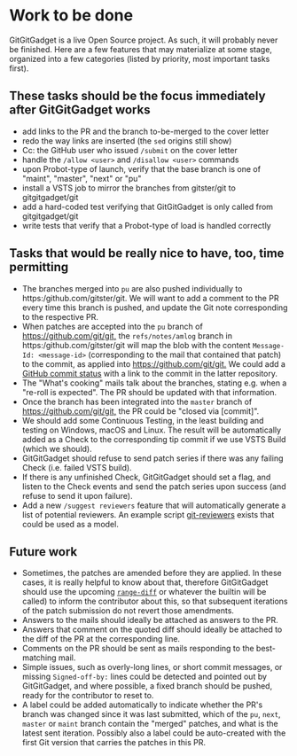# Work to be done

GitGitGadget is a live Open Source project. As such, it will probably never be
finished. Here are a few features that may materialize at some stage, organized
into a few categories (listed by priority, most important tasks first).

## These tasks should be the focus immediately after GitGitGadget works

- add links to the PR and the branch to-be-merged to the cover letter
- redo the way links are inserted (the `sed` origins still show)
- Cc: the GitHub user who issued `/submit` on the cover letter
- handle the `/allow <user>` and `/disallow <user>` commands
- upon Probot-type of launch, verify that the base branch is one of "maint", "master", "next" or "pu"
- install a VSTS job to mirror the branches from gitster/git to gitgitgadget/git
- add a hard-coded test verifying that GitGitGadget is only called from
  gitgitgadget/git
- write tests that verify that a Probot-type of load is handled correctly

## Tasks that would be really nice to have, too, time permitting

- The branches merged into `pu` are also pushed individually to
  https:/github.com/gitster/git. We will want to add a comment to the PR every
  time this branch is pushed, and update the Git note corresponding to the
  respective PR.
- When patches are accepted into the `pu` branch of
  <https://github.com/git/git,> the `refs/notes/amlog` branch in
  https:/github.com/gitster/git will map the blob with the content `Message-Id:
  <message-id>` (corresponding to the mail that contained that patch) to the
  commit, as applied into <https://github.com/git/git.> We could add a [GitHub
  commit status](https://developer.github.com/v3/repos/statuses/) with a link to
  the commit in the latter repository.
- The "What's cooking" mails talk about the branches, stating e.g. when a
  "re-roll is expected". The PR should be updated with that information.
- Once the branch has been integrated into the `master` branch of
  <https://github.com/git/git,> the PR could be "closed via [commit]".
- We should add some Continuous Testing, in the least building and testing on
  Windows, macOS and Linux. The result will be automatically added as a Check to
  the corresponding tip commit if we use VSTS Build (which we should).
- GitGitGadget should refuse to send patch series if there was any failing Check
  (i.e. failed VSTS build).
- If there is any unfinished Check, GitGitGadget should set a flag, and listen
  to the Check events and send the patch series upon success (and refuse to send
  it upon failure).
- Add a new `/suggest reviewers` feature that will automatically generate a
  list of potential reviewers.  An example script [git-reviewers](https://gist.github.com/alekstorm/4949628/)
  exists that could be used as a model.

## Future work

- Sometimes, the patches are amended before they are applied. In these cases, it
  is really helpful to know about that, therefore GitGitGadget should use
  the upcoming
  [`range-diff`](https://public-inbox.org/git/cover.1525361419.git.johannes.schindelin@gmx.de/)
  or whatever the builtin will be called) to inform the contributor about this,
  so that subsequent iterations of the patch submission do not revert those
  amendments.
- Answers to the mails should ideally be attached as answers to the PR.
- Answers that comment on the quoted diff should ideally be attached to the diff
  of the PR at the corresponding line.
- Comments on the PR should be sent as mails responding to the best-matching
  mail.
- Simple issues, such as overly-long lines, or short commit messages, or missing
  `Signed-off-by:` lines could be detected and pointed out by GitGitGadget, and
  where possible, a fixed branch should be pushed, ready for the contributor to
  reset to.
- A label could be added automatically to indicate whether the PR's branch
  was changed since it was last submitted, which of the `pu`, `next`,
  `master` or `maint` branch contain the "merged" patches, and what is the
  latest sent iteration. Possibly also a label could be auto-created with the
  first Git version that carries the patches in this PR.
